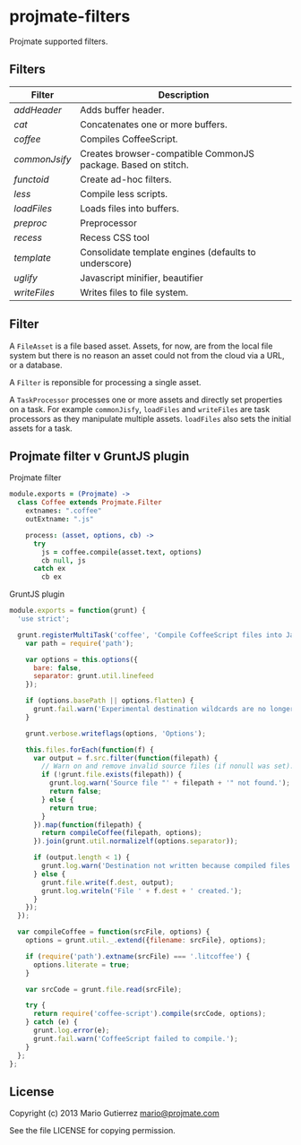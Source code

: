 # projmate-filters

Projmate supported filters.


## Filters

Filter          | Description
----------------|-------------
*addHeader*     | Adds buffer header.
*cat*           | Concatenates one or more buffers.
*coffee*        | Compiles CoffeeScript.
*commonJsify*   | Creates browser-compatible CommonJS package. Based on stitch.
*functoid*      | Create ad-hoc filters.
*less*          | Compile less scripts.
*loadFiles*     | Loads files into buffers.
*preproc*       | Preprocessor
*recess*        | Recess CSS tool
*template*      | Consolidate template engines (defaults to underscore)
*uglify*        | Javascript minifier, beautifier
*writeFiles*    | Writes files to file system.


## Filter

A `FileAsset` is a file based asset. Assets, for now, are from the
local file system but there is no reason an asset could not from the cloud
via a URL, or a database.

A `Filter` is reponsible for processing a single asset.

A `TaskProcessor` processes one or more assets and directly set properties
on a task. For example `commonJisfy`, `loadFiles` and `writeFiles` are
task processors as they manipulate multiple assets. `loadFiles` also sets
the initial assets for a task.


## Projmate filter v GruntJS plugin

Projmate filter

```coffeescript
module.exports = (Projmate) ->
  class Coffee extends Projmate.Filter
    extnames: ".coffee"
    outExtname: ".js"

    process: (asset, options, cb) ->
      try
        js = coffee.compile(asset.text, options)
        cb null, js
      catch ex
        cb ex
```

GruntJS plugin


```javascript
module.exports = function(grunt) {
  'use strict';

  grunt.registerMultiTask('coffee', 'Compile CoffeeScript files into JavaScript', function() {
    var path = require('path');

    var options = this.options({
      bare: false,
      separator: grunt.util.linefeed
    });

    if (options.basePath || options.flatten) {
      grunt.fail.warn('Experimental destination wildcards are no longer supported. please refer to README.');
    }

    grunt.verbose.writeflags(options, 'Options');

    this.files.forEach(function(f) {
      var output = f.src.filter(function(filepath) {
        // Warn on and remove invalid source files (if nonull was set).
        if (!grunt.file.exists(filepath)) {
          grunt.log.warn('Source file "' + filepath + '" not found.');
          return false;
        } else {
          return true;
        }
      }).map(function(filepath) {
        return compileCoffee(filepath, options);
      }).join(grunt.util.normalizelf(options.separator));

      if (output.length < 1) {
        grunt.log.warn('Destination not written because compiled files were empty.');
      } else {
        grunt.file.write(f.dest, output);
        grunt.log.writeln('File ' + f.dest + ' created.');
      }
    });
  });

  var compileCoffee = function(srcFile, options) {
    options = grunt.util._.extend({filename: srcFile}, options);

    if (require('path').extname(srcFile) === '.litcoffee') {
      options.literate = true;
    }

    var srcCode = grunt.file.read(srcFile);

    try {
      return require('coffee-script').compile(srcCode, options);
    } catch (e) {
      grunt.log.error(e);
      grunt.fail.warn('CoffeeScript failed to compile.');
    }
  };
};
```

## License

Copyright (c) 2013 Mario Gutierrez <mario@projmate.com>

See the file LICENSE for copying permission.




